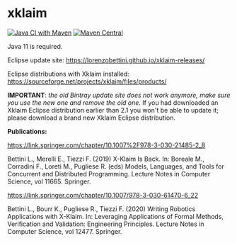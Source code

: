 # xklaim

[![Java CI with Maven](https://github.com/LorenzoBettini/xklaim/actions/workflows/linux.yml/badge.svg)](https://github.com/LorenzoBettini/xklaim/actions/workflows/linux.yml)
[![Maven Central](https://img.shields.io/maven-central/v/io.github.lorenzobettini.klaim/xklaim.svg?label=Maven%20Central)](https://search.maven.org/search?q=g:%22io.github.lorenzobettini.klaim%22%20AND%20a:%22xklaim%22)

Java 11 is required.

Eclipse update site: https://lorenzobettini.github.io/xklaim-releases/

Eclipse distributions with Xklaim installed: https://sourceforge.net/projects/xklaim/files/products/

**IMPORTANT**: _the old Bintray update site does not work anymore, make sure you use the new one and remove the old one_. If you had downloaded an Xklaim Eclipse distribution earlier than 2.1 you won't be able to update it; please download a brand new Xklaim Eclipse distribution.

**Publications:**

https://link.springer.com/chapter/10.1007%2F978-3-030-21485-2_8

Bettini L., Merelli E., Tiezzi F. (2019) X-Klaim Is Back. In: Boreale M., Corradini F., Loreti M., Pugliese R. (eds) Models, Languages, and Tools for Concurrent and Distributed Programming. Lecture Notes in Computer Science, vol 11665. Springer.

https://link.springer.com/chapter/10.1007/978-3-030-61470-6_22

Bettini L., Bourr K., Pugliese R., Tiezzi F. (2020) Writing Robotics Applications with X-Klaim. In: Leveraging Applications of Formal Methods, Verification and Validation: Engineering Principles. Lecture Notes in Computer Science, vol 12477. Springer.
